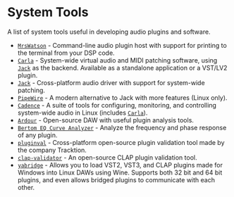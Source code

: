 # System Tools
A list of system tools useful in developing audio plugins and software.

- [`MrsWatson`] - Command-line audio plugin host with support for printing to the terminal from your DSP code.
- [`Carla`] - System-wide virtual audio and MIDI patching software, using [`Jack`] as the backend. Available as a standalone application or a VST/LV2 plugin.
- [`Jack`] - Cross-platform audio driver with support for system-wide patching.
- [`PipeWire`] - A modern alternative to Jack with more features (Linux only). 
- [`Cadence`] - A suite of tools for configuring, monitoring, and controlling system-wide audio in Linux (includes [`Carla`]).
- [`Ardour`] - Open-source DAW with useful plugin analysis tools.
- [`Bertom EQ Curve Analyzer`] - Analyze the frequency and phase response of any plugin.
- [`pluginval`] - Cross-platform open-source plugin validation tool made by the company Tracktion.
- [`clap-validator`] - An open-source CLAP plugin validation tool.
- [`yabridge`] - Allows you to load VST2, VST3, and CLAP plugins made for Windows into Linux DAWs using Wine. Supports both 32 bit and 64 bit plugins, and even allows bridged plugins to communicate with each other.

[`MrsWatson`]: http://teragonaudio.com/MrsWatson.html
[`Carla`]: https://kx.studio/Applications:Carla
[`Jack`]: https://jackaudio.org/
[`Pipewire`]: https://docs.pipewire.org/index.html
[`Cadence`]: https://kx.studio/Applications:Cadence
[`Ardour`]: https://ardour.org/
[`Bertom EQ Curve Analyzer`]: https://www.bertomaudio.com/eqca.html
[`pluginval`]: https://github.com/Tracktion/pluginval
[`clap-validator`]: https://github.com/free-audio/clap-validator
[`yabridge`]: https://github.com/robbert-vdh/yabridge

